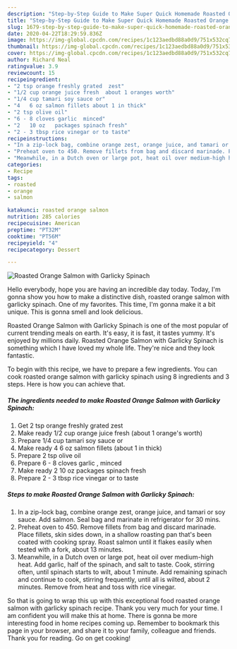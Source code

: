 ```yaml
---
description: "Step-by-Step Guide to Make Super Quick Homemade Roasted Orange Salmon with Garlicky Spinach"
title: "Step-by-Step Guide to Make Super Quick Homemade Roasted Orange Salmon with Garlicky Spinach"
slug: 1679-step-by-step-guide-to-make-super-quick-homemade-roasted-orange-salmon-with-garlicky-spinach
date: 2020-04-22T18:29:59.836Z
image: https://img-global.cpcdn.com/recipes/1c123aedbd88a0d9/751x532cq70/roasted-orange-salmon-with-garlicky-spinach-recipe-main-photo.jpg
thumbnail: https://img-global.cpcdn.com/recipes/1c123aedbd88a0d9/751x532cq70/roasted-orange-salmon-with-garlicky-spinach-recipe-main-photo.jpg
cover: https://img-global.cpcdn.com/recipes/1c123aedbd88a0d9/751x532cq70/roasted-orange-salmon-with-garlicky-spinach-recipe-main-photo.jpg
author: Richard Neal
ratingvalue: 3.9
reviewcount: 15
recipeingredient:
- "2 tsp orange freshly grated  zest"
- "1/2 cup orange juice fresh  about 1 oranges worth"
- "1/4 cup tamari soy sauce or"
- "4   6 oz salmon fillets about 1 in thick"
- "2 tsp olive oil"
- "6 - 8 cloves garlic  minced"
- "2   10 oz   packages spinach fresh"
- "2 - 3 tbsp rice vinegar or to taste"
recipeinstructions:
- "In a zip-lock bag, combine orange zest, orange juice, and tamari or soy sauce. Add salmon. Seal bag and marinate in refrigerator for 30 mins."
- "Preheat oven to 450. Remove fillets from bag and discard marinade. Place fillets, skin sides down, in a shallow roasting pan that&#39;s been coated with cooking spray. Roast salmon until it flakes easily when tested with a fork, about 13 minutes."
- "Meanwhile, in a Dutch oven or large pot, heat oil over medium-high heat. Add garlic, half of the spinach, and salt to taste. Cook, stirring often, until spinach starts to wilt, about 1 minute. Add remaining spinach and continue to cook, stirring frequently, until all is wilted, about 2 minutes. Remove from heat and toss with rice vinegar."
categories:
- Recipe
tags:
- roasted
- orange
- salmon

katakunci: roasted orange salmon 
nutrition: 285 calories
recipecuisine: American
preptime: "PT32M"
cooktime: "PT56M"
recipeyield: "4"
recipecategory: Dessert

---
```



![Roasted Orange Salmon with Garlicky Spinach](https://img-global.cpcdn.com/recipes/1c123aedbd88a0d9/751x532cq70/roasted-orange-salmon-with-garlicky-spinach-recipe-main-photo.jpg)

Hello everybody, hope you are having an incredible day today. Today, I'm gonna show you how to make a distinctive dish, roasted orange salmon with garlicky spinach. One of my favorites. This time, I'm gonna make it a bit unique. This is gonna smell and look delicious.

Roasted Orange Salmon with Garlicky Spinach is one of the most popular of current trending meals on earth. It's easy, it is fast, it tastes yummy. It's enjoyed by millions daily. Roasted Orange Salmon with Garlicky Spinach is something which I have loved my whole life. They're nice and they look fantastic.




To begin with this recipe, we have to prepare a few ingredients. You can cook roasted orange salmon with garlicky spinach using 8 ingredients and 3 steps. Here is how you can achieve that.

<!--inarticleads1-->

##### The ingredients needed to make Roasted Orange Salmon with Garlicky Spinach:

1. Get 2 tsp orange freshly grated  zest
1. Make ready 1/2 cup orange juice fresh  (about 1 orange&#39;s worth)
1. Prepare 1/4 cup tamari soy sauce or
1. Make ready 4   6 oz salmon fillets (about 1 in thick)
1. Prepare 2 tsp olive oil
1. Prepare 6 - 8 cloves garlic , minced
1. Make ready 2   10 oz   packages spinach fresh
1. Prepare 2 - 3 tbsp rice vinegar or to taste




<!--inarticleads2-->

##### Steps to make Roasted Orange Salmon with Garlicky Spinach:

1. In a zip-lock bag, combine orange zest, orange juice, and tamari or soy sauce. Add salmon. Seal bag and marinate in refrigerator for 30 mins.
1. Preheat oven to 450. Remove fillets from bag and discard marinade. Place fillets, skin sides down, in a shallow roasting pan that&#39;s been coated with cooking spray. Roast salmon until it flakes easily when tested with a fork, about 13 minutes.
1. Meanwhile, in a Dutch oven or large pot, heat oil over medium-high heat. Add garlic, half of the spinach, and salt to taste. Cook, stirring often, until spinach starts to wilt, about 1 minute. Add remaining spinach and continue to cook, stirring frequently, until all is wilted, about 2 minutes. Remove from heat and toss with rice vinegar.




So that is going to wrap this up with this exceptional food roasted orange salmon with garlicky spinach recipe. Thank you very much for your time. I am confident you will make this at home. There is gonna be more interesting food in home recipes coming up. Remember to bookmark this page in your browser, and share it to your family, colleague and friends. Thank you for reading. Go on get cooking!
